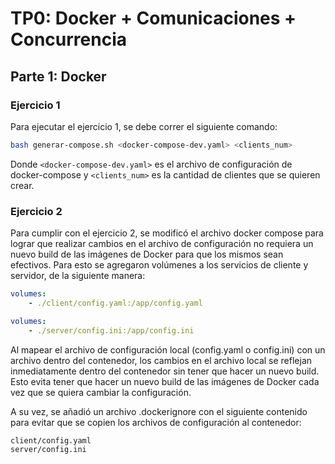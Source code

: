 # TP0: Docker + Comunicaciones + Concurrencia

## Parte 1: Docker

### Ejercicio 1

Para ejecutar el ejercicio 1, se debe correr el siguiente comando:

```bash
bash generar-compose.sh <docker-compose-dev.yaml> <clients_num>
```

Donde `<docker-compose-dev.yaml>` es el archivo de configuración de docker-compose y `<clients_num>` es la cantidad de clientes que se quieren crear.

### Ejercicio 2

Para cumplir con el ejercicio 2, se modificó el archivo docker compose para lograr que realizar cambios en el archivo de configuración no requiera un nuevo build de las imágenes de Docker para que los mismos sean efectivos. Para esto se agregaron volúmenes a los servicios de cliente y servidor, de la siguiente manera:

```yaml
volumes:
    - ./client/config.yaml:/app/config.yaml

volumes:
    - ./server/config.ini:/app/config.ini
```

Al mapear el archivo de configuración local (config.yaml o config.ini) con un archivo dentro del contenedor, los cambios en el archivo local se reflejan inmediatamente dentro del contenedor sin tener que hacer un nuevo build. Esto evita tener que hacer un nuevo build de las imágenes de Docker cada vez que se quiera cambiar la configuración.

A su vez, se añadió un archivo .dockerignore con el siguiente contenido para evitar que se copien los archivos de configuración al contenedor:

```
client/config.yaml
server/config.ini
```
